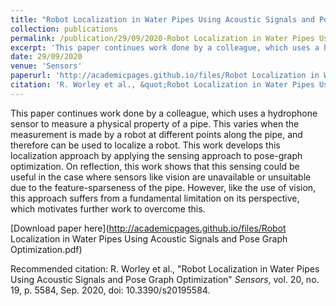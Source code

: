 ```yaml
---
title: "Robot Localization in Water Pipes Using Acoustic Signals and Pose Graph Optimization"
collection: publications
permalink: /publication/29/09/2020-Robot Localization in Water Pipes Using Acoustic Signals and Pose Graph Optimization
excerpt: 'This paper continues work done by a colleague, which uses a hydrophone sensor to measure a physical property of a pipe. This varies when the measurement is made by a robot at different points along the pipe, and therefore can be used to localize a robot. This work develops this localization approach by applying the sensing approach to pose-graph optimization. On reflection, this work shows that this sensing could be useful in the case where sensors like vision are unavailable or unsuitable due to the feature-sparseness of the pipe. However, like the use of vision, this approach suffers from a fundamental limitation on its perspective, which motivates further work to overcome this.'
date: 29/09/2020
venue: 'Sensors'
paperurl: 'http://academicpages.github.io/files/Robot Localization in Water Pipes Using Acoustic Signals and Pose Graph Optimization.pdf'
citation: 'R. Worley et al., &quot;Robot Localization in Water Pipes Using Acoustic Signals and Pose Graph Optimization&quot; <i>Sensors</i>, vol. 20, no. 19, p. 5584, Sep. 2020, doi: 10.3390/s20195584.'
---
```

This paper continues work done by a colleague, which uses a hydrophone sensor to measure a physical property of a pipe. This varies when the measurement is made by a robot at different points along the pipe, and therefore can be used to localize a robot. This work develops this localization approach by applying the sensing approach to pose-graph optimization. On reflection, this work shows that this sensing could be useful in the case where sensors like vision are unavailable or unsuitable due to the feature-sparseness of the pipe. However, like the use of vision, this approach suffers from a fundamental limitation on its perspective, which motivates further work to overcome this.

[Download paper here](http://academicpages.github.io/files/Robot Localization in Water Pipes Using Acoustic Signals and Pose Graph Optimization.pdf)

Recommended citation: R. Worley et al., "Robot Localization in Water Pipes Using Acoustic Signals and Pose Graph Optimization" <i>Sensors</i>, vol. 20, no. 19, p. 5584, Sep. 2020, doi: 10.3390/s20195584.